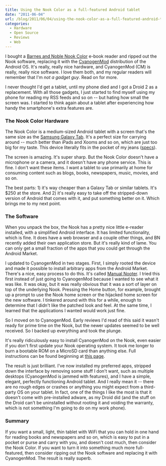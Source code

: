 ```yaml
---
title: Using the Nook Color as a full-featured Android tablet
date: "2011-06-04"
url: /blog/2011/06/04/using-the-nook-color-as-a-full-featured-android-tablet/
categories:
  - Hardware
  - Open Source
  - Reviews
  - Web
---
```

I bought a [Barnes and Noble Nook Color][1] e-book reader and ripped out the Nook software, replacing it with the [CyanogenMod][2] distribution of the Android OS. It's really, really nice hardware, and CyanogenMod (CM) is really, really nice software. I love them both, and my regular readers will remember that I'm *not a gadget guy*. Read on for more.

I never thought I'd get a tablet, until my phone died and I got a Droid 2 as a replacement. With all those gadgets, I just started to find myself using my phone for reading my RSS feeds and so on -- but hating how small the screen was. I started to think again about a tablet after experiencing how handy the smartphone's extra features are.

### The Nook Color Hardware

The Nook Color is a medium-sized Android tablet with a screen that's the same size as the [Samsung Galaxy Tab][3]. It's a perfect size for carrying around -- much better than iPads and Xooms and so on, which are just too big for my taste. This device literally fits in the pocket of my jeans ([specs][4]).

The screen is amazing. It's super sharp. But the Nook Color doesn't have a microphone or a camera, and it doesn't have any phone service. This is fine. I don't want these items. I want a tablet to use primarily at home for consuming content such as blogs, books, newspapers, music, movies, and so on.

The best parts: 1) it's way cheaper than a Galaxy Tab or similar tablets. It's $250 at the store. And 2) it's really easy to take off the stripped-down version of Android that comes with it, and put something better on it. Which brings me to my next point.

### The Software

When you unpack the box, the Nook has a pretty nice little e-reader installed, with a simplified Android interface. It has limited functionality, which is fine. It does have a web browser and a couple other things, and BN recently added their own application store. But it's really kind of lame. You can only get a small fraction of the apps that you could get through the Android Market.

I updated to CyanogenMod in two stages. First, I simply rooted the device and made it possible to install arbitrary apps from the Android Market. There's a nice, easy process to do this. It's called [Manual Nooter][5]. I tried this first instead of just going to CyanogenMod because I wanted to see what it was like. It was okay, but it was really obvious that it was a sort of layer on top of the underlying Nook. Pressing the Home button, for example, brought up a prompt to use the Nook home screen or the hijacked home screen for the new software. I tinkered around with this for a while, enough to determine that I didn't like the patched look and feel. At the same time, I learned that the applications I wanted would work just fine.

So I moved on to CyanogenMod. Early reviews I'd read of this said it wasn't ready for prime time on the Nook, but the newer updates seemed to be well received. So I backed up everything and took the plunge.

It's really ridiculously easy to install CyanogenMod on the Nook, even easier if you don't first update your Nook operating system. It took me longer to burn a bootable ROM on a MicroSD card than anything else. Full instructions can be found beginning at [this page][6].

The result is just brilliant. I've now installed my preferred apps, stripped down the interface by removing some stuff I don't want, such as multiple desktops (CyanogenMod is jammed with features), and I have a simple, elegant, perfectly functioning Android tablet. And I really mean it -- there are no rough edges or crashes or anything you might expect from a third-party OS on your tablet. In fact, one of the things I like the most is that it doesn't come with pre-installed adware, as my Droid did (and the stuff on the Droid can't be uninstalled without rooting it and voiding the warranty, which is not something I'm going to do on my work phone).

### Summary

If you want a small, light, thin tablet with WiFi that you can hold in one hand for reading books and newspapers and so on, which is easy to put in a pocket or purse and carry with you, and doesn't cost much, then consider the Nook Color. If you want to turn it into something much more full-featured, then consider ripping out the Nook software and replacing it with CyanogenMod. The result is really superb.

 [1]: http://www.amazon.com/Barnes-Noble-Color-eBook-Tablet/dp/1400532655/?tag=xaprb-20
 [2]: http://www.cyanogenmod.com/
 [3]: http://www.amazon.com/Samsung-Galaxy-Tab-AT-T/dp/B004CYEQF0/?tag=xaprb-20
 [4]: https://nookdeveloper.barnesandnoble.com/product/nook-color-specs.html
 [5]: http://forum.xda-developers.com/showpost.php?p=13270739&#038;postcount=1
 [6]: http://www.cyanogenmod.com/devices/nook-color
